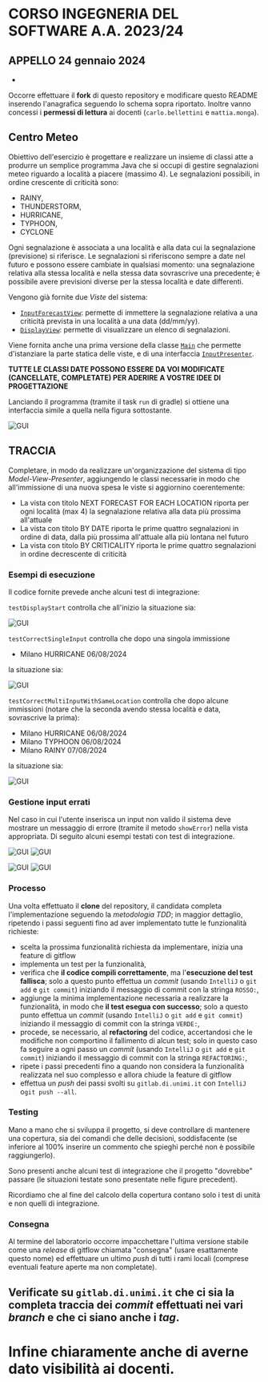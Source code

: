 # CORSO INGEGNERIA DEL SOFTWARE A.A. 2023/24

## APPELLO 24 gennaio 2024

* <Cognome> <Nome> <matricola>

Occorre effettuare il **fork** di questo repository e modificare questo README
inserendo l'anagrafica seguendo lo schema sopra riportato. Inoltre vanno
concessi i **permessi di lettura** ai docenti (`carlo.bellettini` e
`mattia.monga`).

## Centro Meteo

Obiettivo dell'esercizio è progettare e realizzare un insieme di classi atte a
produrre un semplice programma Java che si occupi di gestire segnalazioni meteo
riguardo a località a piacere (massimo 4). Le segnalazioni possibili, in ordine
crescente di criticità sono:

- RAINY,
- THUNDERSTORM,
- HURRICANE,
- TYPHOON,
- CYCLONE

Ogni segnalazione è associata a una località e alla data cui la segnalazione
(previsione) si riferisce. Le segnalazioni si riferiscono sempre a date nel
futuro e possono essere cambiate in qualsiasi momento: una segnalazione relativa
alla stessa località e nella stessa data sovrascrive una precedente; è possibile
avere previsioni diverse per la stessa località e date differenti.


Vengono già fornite due *Viste* del sistema:

- [`InputForecastView`](src/main/java/it/unimi/di/sweng/esame/view/InputForecastView.java):
  permette di immettere la segnalazione relativa a una criticità prevista in una
  località a una data (dd/mm/yy).
- [`DisplayView`](src/main/java/it/unimi/di/sweng/esame/view/DisplayView.java):
  permette di visualizzare un elenco di segnalazioni.

Viene fornita anche una prima versione della classe  [`Main`](src/main/java/it/unimi/di/sweng/esame/Main.java) che
permette d'istanziare la parte statica delle viste, e di una
interfaccia [`InputPresenter`](src/main/java/it/unimi/di/sweng/esame/presenter/InputPresenter.java).

**TUTTE LE CLASSI DATE POSSONO ESSERE DA VOI MODIFICATE (CANCELLATE, COMPLETATE) PER ADERIRE A VOSTRE IDEE DI
PROGETTAZIONE**

Lanciando il programma (tramite il task `run` di gradle) si ottiene una interfaccia simile a quella nella figura
sottostante.

![GUI](img7.png)

## TRACCIA

Completare, in modo da realizzare un'organizzazione del sistema di tipo
*Model-View-Presenter*, aggiungendo le classi necessarie in modo che
all'immissione di una nuova spesa le viste si aggiornino coerentemente:

- La vista con titolo NEXT FORECAST FOR EACH LOCATION riporta per ogni località
  (max 4) la segnalazione relativa alla data più prossima all'attuale
- La vista con titolo BY DATE riporta le prime quattro segnalazioni in ordine di
  data, dalla più prossima all'attuale alla più lontana nel futuro
- La vista con titolo BY CRITICALITY riporta le prime quattro segnalazioni in
  ordine decrescente di criticità


### Esempi di esecuzione

Il codice fornite prevede anche alcuni test di integrazione:

`testDisplayStart` controlla che all'inizio la situazione sia:

![GUI](img2.png)

`testCorrectSingleInput` controlla che dopo una singola immissione
  - Milano HURRICANE 06/08/2024 

la situazione sia:

![GUI](img1.png)

`testCorrectMultiInputWithSameLocation` controlla che dopo alcune immissioni (notare che la seconda avendo stessa località e data, sovrascrive la prima):
  - Milano HURRICANE 06/08/2024
  - Milano TYPHOON 06/08/2024
  - Milano RAINY 07/08/2024

 la situazione sia:

![GUI](img0.png)


### Gestione input errati

Nel caso in cui l'utente inserisca un input non valido il sistema
deve mostrare un messaggio di errore (tramite il metodo `showError`) nella vista appropriata. Di seguito alcuni esempi testati con test di integrazione.

![GUI](img3.png)
![GUI](img4.png)

![GUI](img5.png)
![GUI](img6.png)


### Processo

Una volta effettuato il **clone** del repository, il candidatə completa l'implementazione seguendo la *metodologia TDD*;
in maggior dettaglio, ripetendo i passi seguenti fino ad aver implementato tutte le funzionalità richieste:

* scelta la prossima funzionalità richiesta da implementare, inizia una feature di gitflow
* implementa un test per la funzionalità,
* verifica che **il codice compili correttamente**, ma l'**esecuzione del test fallisca**; solo a questo punto effettua
  un *commit*
  (usando `IntelliJ` o `git add` e `git commit`) iniziando il messaggio di commit con la stringa `ROSSO:`,
* aggiunge la minima implementazione necessaria a realizzare la funzionalità, in modo che **il test esegua con
  successo**; solo a questo punto
  effettua un *commit* (usando `IntelliJ` o `git add` e `git commit`) iniziando il messaggio di commit con la
  stringa `VERDE:`,
* procede, se necessario, al **refactoring** del codice, accertandosi che le modifiche non
  comportino il fallimento di alcun test; solo in questo caso fa seguire a ogni
  passo un *commit* (usando `IntelliJ` o `git add` e `git commit`)
  iniziando il messaggio di commit con la stringa `REFACTORING:`,
* ripete i passi precedenti fino a quando non considera la funzionalità realizzata nel suo complesso e allora chiude la
  feature di gitflow
* effettua un *push* dei passi svolti su `gitlab.di.unimi.it` con `IntelliJ` o`git push --all`.

### Testing

Mano a mano che si sviluppa il progetto, si deve controllare di mantenere una copertura, sia dei comandi che delle
decisioni, soddisfacente (se inferiore al 100% inserire un commento che spieghi perché non è possibile raggiungerlo).


Sono presenti anche alcuni test di integrazione che il progetto
 "dovrebbe" passare (le situazioni testate sono presentate nelle figure precedent). 

 Ricordiamo che al fine del calcolo della copertura contano solo i test di unità e non quelli di integrazione.

### Consegna

Al termine del laboratorio occorre impacchettare l'ultima versione stabile come
una _release_ di gitflow chiamata "consegna" (usare esattamente questo nome) ed
effettuare un ultimo *push* di tutti i rami locali (comprese eventuali feature
aperte ma non completate).

## **Verificate su `gitlab.di.unimi.it`** che ci sia la completa traccia dei *commit* effettuati nei vari *branch* e che ci siano anche i *tag*. 

# Infine chiaramente anche di averne dato visibilità ai docenti. 
